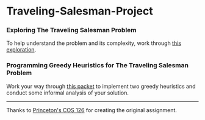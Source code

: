 # Traveling-Salesman-Project

### Exploring The Traveling Salesman Problem
To help understand the problem and its complexity, work through [this exploration](https://docs.google.com/document/d/1iUFAyOVpSsPXbqy1K6w2M40P1W3XK1jDMql2cPCtUAw/edit?usp=sharing).

### Programming Greedy Heuristics for The Traveling Salesman Problem
Work your way through [this packet](https://docs.google.com/document/d/1GH7yncJU9HHdUuZvyT97W3-cf7YpU4Vhbvb8vOnV1A0/edit?usp=sharing) to implement two greedy heuristics and conduct some informal analysis of your solution.

---

Thanks to [Princeton's COS 126](http://www.cs.princeton.edu/courses/archive/spr17/cos126/syllabus.html) for creating the original assignment.
